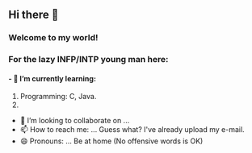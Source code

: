 ## Hi there 👋
### Welcome to my world!

### For the lazy INFP/INTP young man here:
#### - 🌱 I’m currently learning:
  1. Programming: C, Java.
  2. 
- 👯 I’m looking to collaborate on ...
- 📫 How to reach me: ... Guess what? I've already upload my e-mail.
- 😄 Pronouns: ... Be at home (No offensive words is OK)

<!--
**TwilightLoveU/TwilightLoveU** is a ✨ _special_ ✨ repository because its `README.md` (this file) appears on your GitHub profile.

Here are some ideas to get you started:

- 🔭 I’m currently working on ...
- 🌱 I’m currently learning ...
- 👯 I’m looking to collaborate on ...
- 🤔 I’m looking for help with ...
- 💬 Ask me about ...
- 📫 How to reach me: ...
- 😄 Pronouns: ...
- ⚡ Fun fact: ...
-->
